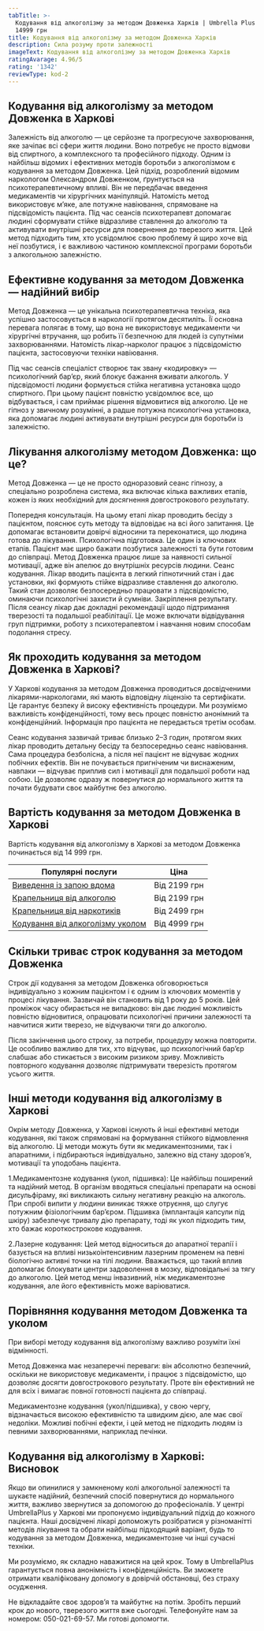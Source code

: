 ```yaml
---
tabTitle: >-
  Кодування від алкоголізму за методом Довженка Харків | Umbrella Plus | Від
  14999 грн
title: Кодування від алкоголізму за методом Довженка Харків
description: Сила розуму проти залежності
imageText: Кодування від алкоголізму за методом Довженка Харків
ratingAvarage: 4.96/5
rating: '1342'
reviewType: kod-2
---
```


## Кодування від алкоголізму за методом Довженка в Харкові

Залежність від алкоголю — це серйозне та прогресуюче захворювання, яке зачіпає всі сфери життя людини. Воно потребує не просто відмови від спиртного, а комплексного та професійного підходу. Одним із найбільш відомих і ефективних методів боротьби з алкоголізмом є кодування за методом Довженка.
Цей підхід, розроблений відомим наркологом Олександром Довженком, ґрунтується на психотерапевтичному впливі. Він не передбачає введення медикаментів чи хірургічних маніпуляцій. Натомість метод використовує м’яке, але потужне навіювання, спрямоване на підсвідомість пацієнта. Під час сеансів психотерапевт допомагає людині сформувати стійке відразливе ставлення до алкоголю та активувати внутрішні ресурси для повернення до тверезого життя. Цей метод підходить тим, хто усвідомлює свою проблему й щиро хоче від неї позбутися, і є важливою частиною комплексної програми боротьби з алкогольною залежністю.

## Ефективне кодування за методом Довженка — надійний вибір

Метод Довженка — це унікальна психотерапевтична техніка, яка успішно застосовується в наркології протягом десятиліть. Її основна перевага полягає в тому, що вона не використовує медикаменти чи хірургічні втручання, що робить її безпечною для людей із супутніми захворюваннями. Натомість лікар-нарколог працює з підсвідомістю пацієнта, застосовуючи техніки навіювання.

Під час сеансів спеціаліст створює так звану «кодировку» — психологічний бар’єр, який блокує бажання вживати алкоголь. У підсвідомості людини формується стійка негативна установка щодо спиртного. При цьому пацієнт повністю усвідомлює все, що відбувається, і сам приймає рішення відмовитися від алкоголю. Це не гіпноз у звичному розумінні, а радше потужна психологічна установка, яка допомагає людині активувати внутрішні ресурси для боротьби із залежністю.

## Лікування алкоголізму методом Довженка: що це?

Метод Довженка — це не просто одноразовий сеанс гіпнозу, а спеціально розроблена система, яка включає кілька важливих етапів, кожен із яких необхідний для досягнення довгострокового результату.

Попередня консультація. На цьому етапі лікар проводить бесіду з пацієнтом, пояснює суть методу та відповідає на всі його запитання. Це допомагає встановити довірчі відносини та переконатися, що людина готова до лікування. Психологічна підготовка. Це один із ключових етапів. Пацієнт має щиро бажати позбутися залежності та бути готовим до співпраці. Метод Довженка працює лише за наявності сильної мотивації, адже він апелює до внутрішніх ресурсів людини. Сеанс кодування. Лікар вводить пацієнта в легкий гіпнотичний стан і дає установки, які формують стійке відразливе ставлення до алкоголю. Такий стан дозволяє безпосередньо працювати з підсвідомістю, оминаючи психологічні захисти й сумніви. Закріплення результату. Після сеансу лікар дає докладні рекомендації щодо підтримання тверезості та подальшої реабілітації. Це може включати відвідування груп підтримки, роботу з психотерапевтом і навчання новим способам подолання стресу.

## Як проходить кодування за методом Довженка в Харкові?

У Харкові кодування за методом Довженка проводиться досвідченими лікарями-наркологами, які мають відповідну ліцензію та сертифікати. Це гарантує безпеку й високу ефективність процедури. Ми розуміємо важливість конфіденційності, тому весь процес повністю анонімний та конфіденційний. Інформація про пацієнта не передається третім особам.

Сеанс кодування зазвичай триває близько 2–3 годин, протягом яких лікар проводить детальну бесіду та безпосередньо сеанс навіювання. Сама процедура безболісна, а після неї пацієнт не відчуває жодних побічних ефектів. Він не почувається пригніченим чи виснаженим, навпаки — відчуває приплив сил і мотивації для подальшої роботи над собою. Це дозволяє одразу ж повернутися до нормального життя та почати будувати своє майбутнє без алкоголю.

## Вартість кодування за методом Довженка в Харкові

Вартість кодування від алкоголізму в Харкові за методом Довженка починається від 14 999 грн.

| Популярні послуги                                                                                              | Ціна         |
| -------------------------------------------------------------------------------------------------------------- | ------------ |
| [Виведення із запою вдома](https://umbrella-plus.com.ua/uk/kharkiv/vivod-iz-zapoia-na-domy-kharkiv-ua/)        | Від 2199 грн |
| [Крапельниця від алкоголю](https://umbrella-plus.com.ua/uk/kharkiv/kapelnica_ot_alkogola_na_domy_kharkiv_ua/)  | Від 2199 грн |
| [Крапельниця від наркотиків](https://umbrella-plus.com.ua/uk/kharkiv/kap-ot-nark-ua/)                          | Від 2499 грн |
| [Кодування від алкоголізму уколом](https://umbrella-plus.com.ua/uk/kharkiv/kodirovka-ot-alkogolia-kharkiv-ua/) | Від 4999 грн |

## Скільки триває строк кодування за методом Довженка

Строк дії кодування за методом Довженка обговорюється індивідуально з кожним пацієнтом і є одним із ключових моментів у процесі лікування. Зазвичай він становить від 1 року до 5 років. Цей проміжок часу обирається не випадково: він дає людині можливість повністю відновитися, опрацювати психологічні причини залежності та навчитися жити тверезо, не відчуваючи тяги до алкоголю.

Після закінчення цього строку, за потреби, процедуру можна повторити. Це особливо важливо для тих, хто відчуває, що психологічний бар’єр слабшає або стикається з високим ризиком зриву. Можливість повторного кодування дозволяє підтримувати тверезість протягом усього життя.

## Інші методи кодування від алкоголізму в Харкові

Окрім методу Довженка, у Харкові існують й інші ефективні методи кодування, які також спрямовані на формування стійкого відмовлення від алкоголю. Ці методи можуть бути як медикаментозними, так і апаратними, і підбираються індивідуально, залежно від стану здоров’я, мотивації та уподобань пацієнта.

1.Медикаментозне кодування (укол, підшивка): Це найбільш поширений та надійний метод. В організм вводяться спеціальні препарати на основі дисульфіраму, які викликають сильну негативну реакцію на алкоголь. При спробі випити у людини виникає тяжке отруєння, що слугує потужним фізіологічним бар’єром. Підшивка (імплантація капсули під шкіру) забезпечує тривалу дію препарату, тоді як укол підходить тим, хто бажає короткострокове кодування.

2.Лазерне кодування: Цей метод відноситься до апаратної терапії і базується на впливі низькоінтенсивним лазерним променем на певні біологічно активні точки на тілі людини. Вважається, що такий вплив допомагає блокувати центри задоволення в мозку, відповідальні за тягу до алкоголю. Цей метод менш інвазивний, ніж медикаментозне кодування, але його ефективність може варіюватися.

## Порівняння кодування методом Довженка та уколом

При виборі методу кодування від алкоголізму важливо розуміти їхні відмінності.

Метод Довженка має незаперечні переваги: він абсолютно безпечний, оскільки не використовує медикаменти, і працює з підсвідомістю, що дозволяє досягти довгострокового результату. Проте він ефективний не для всіх і вимагає повної готовності пацієнта до співпраці.

Медикаментозне кодування (укол/підшивка), у свою чергу, відзначається високою ефективністю та швидким дією, але має свої недоліки. Можливі побічні ефекти, і цей метод не підходить людям із певними захворюваннями, наприклад печінки.

## Кодування від алкоголізму в Харкові: Висновок

Якщо ви опинилися у замкненому колі алкогольної залежності та шукаєте надійний, безпечний спосіб повернутися до нормального життя, важливо звернутися за допомогою до професіоналів. У центрі UmbrellaPlus у Харкові ми пропонуємо індивідуальний підхід до кожного пацієнта. Наші досвідчені лікарі допоможуть розібратися у різноманітті методів лікування та обрати найбільш підходящий варіант, будь то кодування за методом Довженка, медикаментозне чи інші сучасні техніки.

Ми розуміємо, як складно наважитися на цей крок. Тому в UmbrellaPlus гарантується повна анонімність і конфіденційність. Ви зможете отримати кваліфіковану допомогу в довірчій обстановці, без страху осудження.

Не відкладайте своє здоров’я та майбутнє на потім. Зробіть перший крок до нового, тверезого життя вже сьогодні. Телефонуйте нам за номером: 050-021-69-57. Ми готові допомогти.
